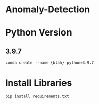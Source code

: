# Anomaly-Detection
# Python Version
## 3.9.7
    conda create --name {blah} python=3.9.7

# Install Libraries
    pip install requirements.txt
